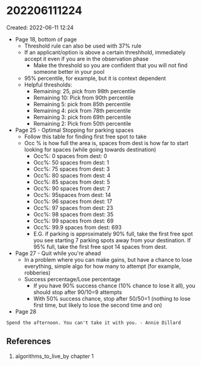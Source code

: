 # 202206111224
Created: 2022-06-11 12:24

- Page 18, bottom of page
	- Threshold rule can also be used with 37% rule
	- If an applicant/option is above a certain threshhold, immediately accept it even if you are in the observation phase
		- Make the threshold so you are confident that you will not find someone better in your pool
	- 95% percentile, for example, but it is context dependent
	- Helpful thresholds:
		- Remaining: 25, pick from 98th percentile
		- Remaining 10: Pick from 90th percentile
		- Remaining 5: pick from 85th percentile
		- Remaining 4: pick from 78th percentile
		- Remaining 3: pick from 69th percentile
		- Remaining 2: Pick from 50th percentile
- Page 25 - Optimal Stopping for parking spaces
	- Follow this table for finding first free spot to take
	- Occ % is how full the area is, spaces from dest is how far to start looking for spaces (while going towards destination)
		- Occ%: 0 spaces from dest: 0
		- Occ%: 50 spaces from dest: 1
		- Occ%: 75 spaces from dest: 3
		- Occ%: 80 spaces from dest: 4
		- Occ%: 85 spaces from dest: 5
		- Occ%: 90 spaces from dest: 7
		- Occ%: 95spaces from dest: 14
		- Occ%: 96 spaces from dest: 17
		- Occ%: 97 spaces from dest: 23
		- Occ%: 98 spaces from dest: 35
		- Occ%: 99 spaces from dest: 69
		- Occ%: 99.9 spaces from dest: 693
		- E.G. if parking is approximately 90% full, take the first free spot you see starting 7 parking spots away from your destination. If 95% full, take the first free spot 14 spaces from dest.
- Page 27 - Quit while you're ahead
	- In a problem where you can make gains, but have a chance to lose everything, simple algo for how many to attempt (for example, robberies)
	- Success percentage/Lose percentage
		- If you have 90% success chance (10% chance to lose it all), you should stop after 90/10=9 attempts
		- With 50% success chance, stop after 50/50=1 (nothing to lose first time, but likely to lose the second time and on)
- Page 28
```ad-quote
Spend the afternoon. You can't take it with you. - Annie Dillard
```

## References
1. algorithms_to_live_by chapter 1